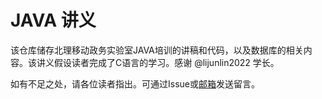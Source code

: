 # JAVA 讲义

该仓库储存北理移动政务实验室JAVA培训的讲稿和代码，以及数据库的相关内容。该讲义假设读者完成了C语言的学习。感谢 @lijunlin2022 学长。

如有不足之处，请各位读者指出。可通过Issue或[邮箱](mailto:jingkaimori@gmail.com)发送留言。

